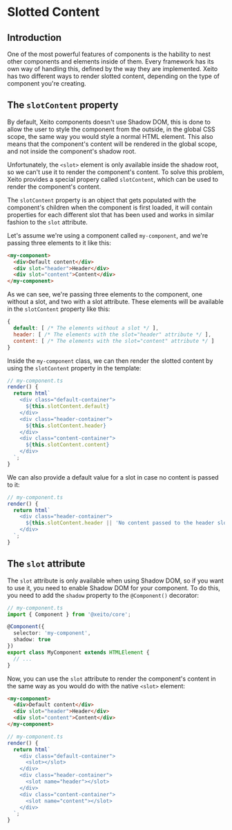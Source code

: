 # Slotted Content

## Introduction

One of the most powerful features of components is the hability to nest other components and elements inside of them.
Every framework has its own way of handling this, defined by the way they are implemented. Xeito has two different ways
to render slotted content, depending on the type of component you're creating.

## The `slotContent` property

By default, Xeito components doesn't use Shadow DOM, this is done to allow the user to style the component from the outside, 
in the global CSS scope, the same way you would style a normal HTML element. This also means that the component's content
will be rendered in the global scope, and not inside the component's shadow root.

Unfortunately, the `<slot>` element is only available inside the shadow root, so we can't use it to render the component's content.
To solve this problem, Xeito provides a special propery called `slotContent`, which can be used to render the component's content.

The `slotContent` property is an object that gets populated with the component's children when the component is first loaded,
it will contain properties for each different slot that has been used and works in similar fashion to the `slot` attribute.

Let's assume we're using a component called `my-component`, and we're passing three elements to it like this:

```html
<my-component>
  <div>Default content</div>
  <div slot="header">Header</div>
  <div slot="content">Content</div>
</my-component>
```
As we can see, we're passing three elements to the component, one without a slot, and two with a slot attribute.
These elements will be available in the `slotContent` property like this:

```js
{
  default: [ /* The elements without a slot */ ],
  header: [ /* The elements with the slot="header" attribute */ ],
  content: [ /* The elements with the slot="content" attribute */ ]
}
```
Inside the `my-component` class, we can then render the slotted content by using the `slotContent` property in the template:

```typescript
// my-component.ts
render() {
  return html`
    <div class="default-container">
      ${this.slotContent.default}
    </div>
    <div class="header-container">
      ${this.slotContent.header}
    </div>
    <div class="content-container">
      ${this.slotContent.content}
    </div>
  `;
}
```
We can also provide a default value for a slot in case no content is passed to it:

```typescript
// my-component.ts
render() {
  return html`
    <div class="header-container">
      ${this.slotContent.header || 'No content passed to the header slot'}
    </div>
  `;
}
```

## The `slot` attribute

The `slot` attribute is only available when using Shadow DOM, so if you want to use it, you need to enable Shadow DOM for your component.
To do this, you need to add the `shadow` property to the `@Component()` decorator:

```typescript
// my-component.ts
import { Component } from '@xeito/core';

@Component({
  selector: 'my-component',
  shadow: true
})
export class MyComponent extends HTMLElement {
  // ...
}
```

Now, you can use the `slot` attribute to render the component's content in the same way as you would do with the native `<slot>` element:

```html
<my-component>
  <div>Default content</div>
  <div slot="header">Header</div>
  <div slot="content">Content</div>
</my-component>
```

```typescript
// my-component.ts
render() {
  return html`
    <div class="default-container">
      <slot></slot>
    </div>
    <div class="header-container">
      <slot name="header"></slot>
    </div>
    <div class="content-container">
      <slot name="content"></slot>
    </div>
  `;
}
```